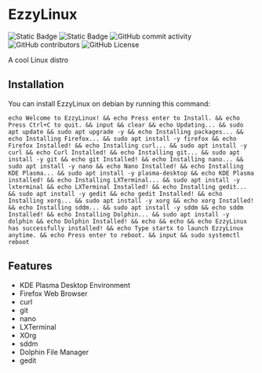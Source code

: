 # EzzyLinux
![Static Badge](https://img.shields.io/badge/Version-v1.0.0-8a2be2?style=for-the-badge&logo=linux&logoColor=ffffff)
![Static Badge](https://img.shields.io/badge/Supports-Debian-red?style=for-the-badge&logo=debian&logoColor=red)
![GitHub commit activity](https://img.shields.io/github/commit-activity/t/ezzyplanet493/ezzylinux?style=for-the-badge&logo=github&logoColor=ffffff)
![GitHub contributors](https://img.shields.io/github/contributors/ezzyplanet493/ezzylinux?style=for-the-badge&logo=cloudinary&logoColor=ffffff&color=orange)
![GitHub License](https://img.shields.io/github/license/ezzyplanet493/ezzylinux?style=for-the-badge&logo=cloudera&logoColor=ffffff)

A cool Linux distro

## Installation
You can install EzzyLinux on debian by running this command:
```
echo Welcome to EzzyLinux! && echo Press enter to Install. && echo Press Ctrl+C to quit. && input && clear && echo Updating... && sudo apt update && sudo apt upgrade -y && echo Installing packages... && echo Installing Firefox... && sudo apt install -y firefox && echo Firefox Installed! && echo Installing curl... && sudo apt install -y curl && echo Curl Installed! && echo Installing git... && sudo apt install -y git && echo git Installed! && echo Installing nano... && sudo apt install -y nano && echo Nano Installed! && echo Installing KDE Plasma... && sudo apt install -y plasma-desktop && echo KDE Plasma installed! && echo Installing LXTerminal... && sudo apt install -y lxterminal && echo LXTerminal Installed! && echo Installing gedit... && sudo apt install -y gedit && echo gedit Installed! && echo Installing xorg... && sudo apt install -y xorg && echo xorg Installed! && echo Installing sddm... && sudo apt install -y sddm && echo sddm Installed! && echo Installing Dolphin... && sudo apt install -y dolphin && echo Dolphin Installed! && echo && echo && echo EzzyLinux has successfully installed! && echo Type startx to launch EzzyLinux anytime. && echo Press enter to reboot. && input && sudo systemctl reboot
```

## Features
- KDE Plasma Desktop Environment
- Firefox Web Browser
- curl
- git
- nano
- LXTerminal
- XOrg
- sddm
- Dolphin File Manager
- gedit
